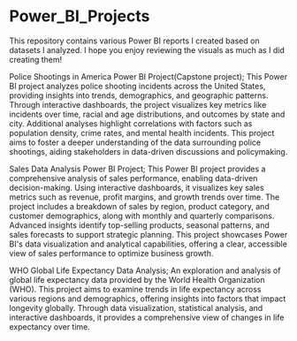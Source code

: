 # Power_BI_Projects

This repository contains various Power BI reports I created based on datasets I analyzed. 
I hope you enjoy reviewing the visuals as much as I did creating them!

Police Shootings in America Power BI Project(Capstone project);
This Power BI project analyzes police shooting incidents across the United States, providing insights into trends, demographics, and geographic patterns. Through interactive dashboards, the project visualizes key metrics like incidents over time, racial and age distributions, and outcomes by state and city. Additional analyses highlight correlations with factors such as population density, crime rates, and mental health incidents. This project aims to foster a deeper understanding of the data surrounding police shootings, aiding stakeholders in data-driven discussions and policymaking.

Sales Data Analysis Power BI Project;
This Power BI project provides a comprehensive analysis of sales performance, enabling data-driven decision-making. Using interactive dashboards, it visualizes key sales metrics such as revenue, profit margins, and growth trends over time. The project includes a breakdown of sales by region, product category, and customer demographics, along with monthly and quarterly comparisons. Advanced insights identify top-selling products, seasonal patterns, and sales forecasts to support strategic planning. This project showcases Power BI's data visualization and analytical capabilities, offering a clear, accessible view of sales performance to optimize business growth.

WHO Global Life Expectancy Data Analysis;
An exploration and analysis of global life expectancy data provided by the World Health Organization (WHO). This project aims to examine trends in life expectancy across various regions and demographics, offering insights into factors that impact longevity globally. Through data visualization, statistical analysis, and interactive dashboards, it provides a comprehensive view of changes in life expectancy over time.
